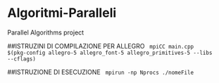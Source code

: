 # Algoritmi-Paralleli
Parallel Algorithms project

##ISTRUZINI DI COMPILAZIONE PER ALLEGRO
<code> mpiCC main.cpp $(pkg-config allegro-5 allegro_font-5 allegro_primitives-5 --libs --cflags) </code>

##ISTRUZIONE DI ESECUZIONE 
<code> mpirun -np Nprocs ./nomeFile </code>
